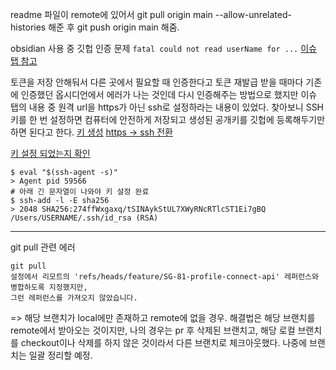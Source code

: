
readme 파일이 remote에 있어서
git pull origin main --allow-unrelated-histories
해준 후
git push origin main
해줌.

obsidian 사용 중 깃헙 인증 문제 `fatal could not read userName for ...`
[이슈 탭 참고](https://github.com/Vinzent03/obsidian-git/issues/254)

토큰을 저장 안해둬서 다른 곳에서 필요할 때 인증한다고 토큰 재발급 받을 때마다 기존에 인증했던 옵시디언에서 에러가 나는 것인데 다시 인증해주는 방법으로 했지만 이슈 탭의 내용 중 원격 url을 https가 아닌 ssh로 설정하라는 내용이 있었다. 찾아보니 SSH키를 한 번 설정하면 컴퓨터에 안전하게 저장되고 생성된 공개키를 깃헙에 등록해두기만 하면 된다고 한다. [키 생성](https://docs.github.com/ko/authentication/connecting-to-github-with-ssh/generating-a-new-ssh-key-and-adding-it-to-the-ssh-agent#generating-a-new-ssh-key) [https -> ssh 전환](https://docs.github.com/en/get-started/getting-started-with-git/managing-remote-repositories#switching-remote-urls-from-https-to-ssh) 

[키 설정 되었는지 확인](https://docs.github.com/en/authentication/troubleshooting-ssh/error-permission-denied-publickey#make-sure-you-have-a-key-that-is-being-used)
```shell
$ eval "$(ssh-agent -s)"
> Agent pid 59566
# 아래 긴 문자열이 나와야 키 설정 완료
$ ssh-add -l -E sha256
> 2048 SHA256:274ffWxgaxq/tSINAykStUL7XWyRNcRTlcST1Ei7gBQ /Users/USERNAME/.ssh/id_rsa (RSA)
```

- - - 
git pull 관련 에러
```
git pull
설정에서 리모트의 'refs/heads/feature/SG-81-profile-connect-api' 레퍼런스와 병합하도록 지정했지만,
그런 레퍼런스를 가져오지 않았습니다.
```

=> 해당 브랜치가 local에만 존재하고 remote에 없을 경우.
해결법은 해당 브랜치를 remote에서 받아오는 것이지만,
나의 경우는 pr 후 삭제된 브랜치고, 해당 로컬 브랜치를 checkout이나 삭제를 하지 않은 것이라서 다른 브랜치로 체크아웃했다. 나중에 브랜치는 일괄 정리할 예정.
